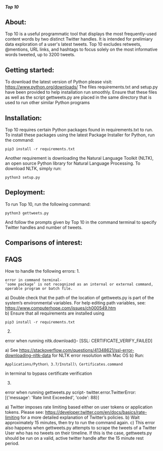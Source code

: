 

##### Top 10 


## About:
Top 10 is a useful programmatic tool that displays the most frequently-used content words by two distinct Twitter handles. It is intended for prelimiary data exploration of a user's latest tweets. Top 10 excludes retweets, @mentions, URL links, and hashtags to focus solely on the most informative words tweeted, up to 3200 tweets.

## Getting started:
To download the latest version of Python please visit: https://www.python.org/downloads/
The files requirements.txt and setup.py have been provided to help installation run smoothly. Ensure that these files as well as the script gettweets.py are placed in the same directory 
that is used to run other similar Python programs

## Installation:
Top 10 requires certain Python packages found in requirements.txt to run. To install these packages using the latest Package Installer for Python, run the command: 
```
pip3 install -r requirements.txt
```
Another requirement is downloading the Natural Language Toolkit (NLTK), an open source Python library for Natural Language Processing. To download NLTK, simply run:
```
python3 setup.py
```

## Deployment:
To run Top 10, run the following command:
```
python3 gettweets.py
```
And follow the prompts given by Top 10 in the command terminal to specify Twitter handles and number of tweets. 

## Comparisons of interest:

## FAQS
How to handle the following errors:
1.
```
error in command terminal-
‘some package’ is not recognized as an internal or external command, operable program or batch file.
```
a) Double check that the path of the location of gettweets.py is part of the system’s environmental variables. For help editing path variables, see: https://www.computerhope.com/issues/ch000549.htm  
b) Ensure that all requirements are installed using
```
pip3 install -r requirements.txt
 ```
2. 
error when running nltk.download()-
[SSL: CERTIFICATE_VERIFY_FAILED]

a) See https://stackoverflow.com/questions/41348621/ssl-error-downloading-nltk-data for NLTK error resolution with Mac OS
b) Run:
```
Applications/Python\ 3.7/Install\ Certificates.command 
```
in terminal to bypass certificate verification

3. 
error when running gettweets.py script-
twitter.error.TwitterError: [{'message': 'Rate limit Exceeded', 'code': 88}]

a) Twitter imposes rate limiting based either on user tokens or application tokens. 
Please see: https://developer.twitter.com/en/docs/basics/rate-limiting for a more detailed explanation of Twitter’s policies.
b) Wait approximately 15 minutes, then try to run the command again. 
c) This error also happens when gettweets.py attempts to scrape the tweets of a Twitter User who has no tweets on their timeline. 
If this is the case, gettweets.py should be run on a valid, active twitter handle after the 15 minute rest period. 


